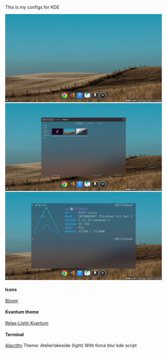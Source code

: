 This is my configs for KDE

![](https://github.com/master-of-zen/KDE/blob/main/Screenshots/desktop.png)
![](https://github.com/master-of-zen/KDE/blob/main/Screenshots/dolphin.png)
![](https://github.com/master-of-zen/KDE/blob/main/Screenshots/pfetch.png)
#### Icons
[Bloom](https://store.kde.org/p/1481977/)

#### Kvantum theme
[Relax-Light-Kvantum](https://store.kde.org/p/1692881)

#### Terminal
[Alacritty](https://github.com/alacritty/alacritty)
Theme: Atelierlakeside (light)
With force blur kde script
